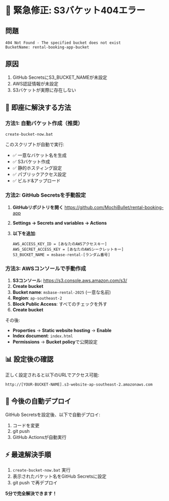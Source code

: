 # 🚨 緊急修正: S3バケット404エラー

## 問題
```
404 Not Found - The specified bucket does not exist
BucketName: rental-booking-app-bucket
```

## 原因
1. GitHub SecretsにS3_BUCKET_NAMEが未設定
2. AWS認証情報が未設定
3. S3バケットが実際に存在しない

## 🚀 即座に解決する方法

### 方法1: 自動バケット作成（推奨）
```bash
create-bucket-now.bat
```
このスクリプトが自動で実行:
- ✅ 一意なバケット名を生成
- ✅ S3バケット作成
- ✅ 静的ホスティング設定
- ✅ パブリックアクセス設定
- ✅ ビルド&アップロード

### 方法2: GitHub Secretsを手動設定

1. **GitHubリポジトリを開く**
   https://github.com/MochiBullet/rental-booking-app

2. **Settings → Secrets and variables → Actions**

3. **以下を追加**:
   ```
   AWS_ACCESS_KEY_ID = [あなたのAWSアクセスキー]
   AWS_SECRET_ACCESS_KEY = [あなたのAWSシークレットキー]
   S3_BUCKET_NAME = msbase-rental-[ランダム番号]
   ```

### 方法3: AWSコンソールで手動作成

1. **S3コンソール**: https://s3.console.aws.amazon.com/s3/
2. **Create bucket**
3. **Bucket name**: `msbase-rental-2025` (一意な名前)
4. **Region**: `ap-southeast-2`
5. **Block Public Access**: すべてのチェックを外す
6. **Create bucket**

その後:
- **Properties** → **Static website hosting** → **Enable**
- **Index document**: `index.html`
- **Permissions** → **Bucket policy**で公開設定

## 📊 設定後の確認

正しく設定されると以下のURLでアクセス可能:
```
http://[YOUR-BUCKET-NAME].s3-website-ap-southeast-2.amazonaws.com
```

## 🔄 今後の自動デプロイ

GitHub Secretsを設定後、以下で自動デプロイ:
1. コードを変更
2. git push
3. GitHub Actionsが自動実行

## ⚡ 最速解決手順

1. `create-bucket-now.bat` 実行
2. 表示されたバケット名をGitHub Secretsに設定
3. git push で再デプロイ

**5分で完全解決できます！**